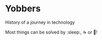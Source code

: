 # Yobbers
History of a journey in technology

Most things can be solved by :sleep:, :coffee: or :beer:!
